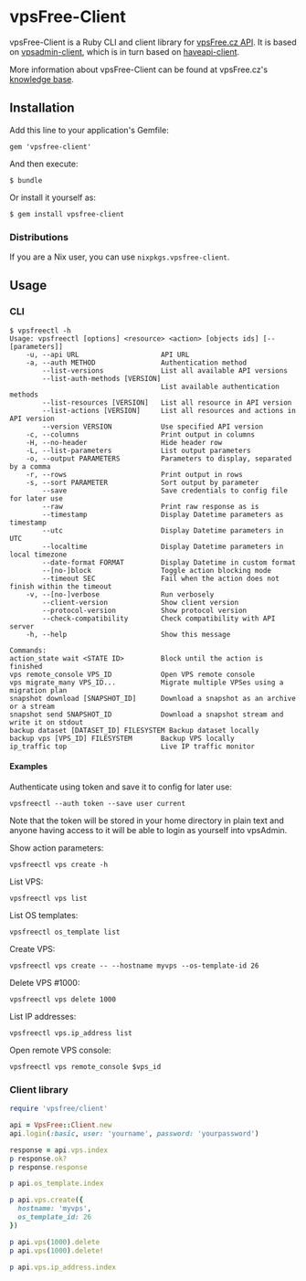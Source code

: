 vpsFree-Client
==============
vpsFree-Client is a Ruby CLI and client library for
[vpsFree.cz API](https://api.vpsfree.cz). It is based on
[vpsadmin-client](https://github.com/vpsfreecz/vpsadmin/tree/master/client),
which is in turn based on
[haveapi-client](https://github.com/vpsfreecz/haveapi/tree/master/clients/ruby).

More information about vpsFree-Client can be found at vpsFree.cz's
[knowledge base](https://kb.vpsfree.org/manuals/vps/api).

## Installation

Add this line to your application's Gemfile:

    gem 'vpsfree-client'

And then execute:

    $ bundle

Or install it yourself as:

    $ gem install vpsfree-client

### Distributions

If you are a Nix user, you can use `nixpkgs.vpsfree-client`.

## Usage
### CLI
    $ vpsfreectl -h
    Usage: vpsfreectl [options] <resource> <action> [objects ids] [-- [parameters]]
        -u, --api URL                    API URL
        -a, --auth METHOD                Authentication method
            --list-versions              List all available API versions
            --list-auth-methods [VERSION]
                                         List available authentication methods
            --list-resources [VERSION]   List all resource in API version
            --list-actions [VERSION]     List all resources and actions in API version
            --version VERSION            Use specified API version
        -c, --columns                    Print output in columns
        -H, --no-header                  Hide header row
        -L, --list-parameters            List output parameters
        -o, --output PARAMETERS          Parameters to display, separated by a comma
        -r, --rows                       Print output in rows
        -s, --sort PARAMETER             Sort output by parameter
            --save                       Save credentials to config file for later use
            --raw                        Print raw response as is
            --timestamp                  Display Datetime parameters as timestamp
            --utc                        Display Datetime parameters in UTC
            --localtime                  Display Datetime parameters in local timezone
            --date-format FORMAT         Display Datetime in custom format
            --[no-]block                 Toggle action blocking mode
            --timeout SEC                Fail when the action does not finish within the timeout
        -v, --[no-]verbose               Run verbosely
            --client-version             Show client version
            --protocol-version           Show protocol version
            --check-compatibility        Check compatibility with API server
        -h, --help                       Show this message

    Commands:
    action_state wait <STATE ID>         Block until the action is finished
    vps remote_console VPS_ID            Open VPS remote console
    vps migrate_many VPS_ID...           Migrate multiple VPSes using a migration plan
    snapshot download [SNAPSHOT_ID]      Download a snapshot as an archive or a stream
    snapshot send SNAPSHOT_ID            Download a snapshot stream and write it on stdout
    backup dataset [DATASET_ID] FILESYSTEM Backup dataset locally
    backup vps [VPS_ID] FILESYSTEM       Backup VPS locally
    ip_traffic top                       Live IP traffic monitor

#### Examples
Authenticate using token and save it to config for later use:

    vpsfreectl --auth token --save user current

Note that the token will be stored in your home directory in plain text and
anyone having access to it will be able to login as yourself into vpsAdmin.

Show action parameters:

    vpsfreectl vps create -h

List VPS:

    vpsfreectl vps list
    
List OS templates:

    vpsfreectl os_template list

Create VPS:

    vpsfreectl vps create -- --hostname myvps --os-template-id 26

Delete VPS #1000:

    vpsfreectl vps delete 1000
    
List IP addresses:

    vpsfreectl vps.ip_address list

Open remote VPS console:

    vpsfreectl vps remote_console $vps_id
 
### Client library
```ruby
require 'vpsfree/client'

api = VpsFree::Client.new
api.login(:basic, user: 'yourname', password: 'yourpassword')

response = api.vps.index
p response.ok?
p response.response

p api.os_template.index

p api.vps.create({
  hostname: 'myvps',
  os_template_id: 26
})

p api.vps(1000).delete
p api.vps(1000).delete!

p api.vps.ip_address.index
```
